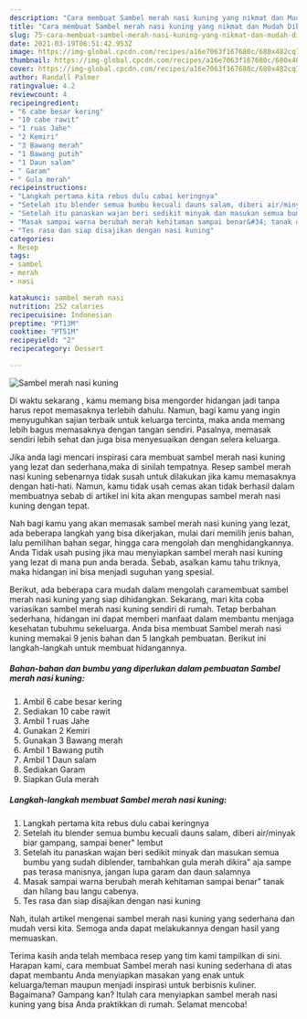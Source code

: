 ```yaml
---
description: "Cara membuat Sambel merah nasi kuning yang nikmat dan Mudah Dibuat"
title: "Cara membuat Sambel merah nasi kuning yang nikmat dan Mudah Dibuat"
slug: 75-cara-membuat-sambel-merah-nasi-kuning-yang-nikmat-dan-mudah-dibuat
date: 2021-03-19T06:51:42.953Z
image: https://img-global.cpcdn.com/recipes/a16e7063f167680c/680x482cq70/sambel-merah-nasi-kuning-foto-resep-utama.jpg
thumbnail: https://img-global.cpcdn.com/recipes/a16e7063f167680c/680x482cq70/sambel-merah-nasi-kuning-foto-resep-utama.jpg
cover: https://img-global.cpcdn.com/recipes/a16e7063f167680c/680x482cq70/sambel-merah-nasi-kuning-foto-resep-utama.jpg
author: Randall Palmer
ratingvalue: 4.2
reviewcount: 4
recipeingredient:
- "6 cabe besar kering"
- "10 cabe rawit"
- "1 ruas Jahe"
- "2 Kemiri"
- "3 Bawang merah"
- "1 Bawang putih"
- "1 Daun salam"
- " Garam"
- " Gula merah"
recipeinstructions:
- "Langkah pertama kita rebus dulu cabai keringnya"
- "Setelah itu blender semua bumbu kecuali dauns salam, diberi air/minyak biar gampang, sampai bener&#34; lembut"
- "Setelah itu panaskan wajan beri sedikit minyak dan masukan semua bumbu yang sudah diblender, tambahkan gula merah dikira&#34; aja sampe pas terasa manisnya, jangan lupa garam dan daun salamnya"
- "Masak sampai warna berubah merah kehitaman sampai benar&#34; tanak dan hilang bau langu cabenya."
- "Tes rasa dan siap disajikan dengan nasi kuning"
categories:
- Resep
tags:
- sambel
- merah
- nasi

katakunci: sambel merah nasi 
nutrition: 252 calories
recipecuisine: Indonesian
preptime: "PT13M"
cooktime: "PT51M"
recipeyield: "2"
recipecategory: Dessert

---
```



![Sambel merah nasi kuning](https://img-global.cpcdn.com/recipes/a16e7063f167680c/680x482cq70/sambel-merah-nasi-kuning-foto-resep-utama.jpg)

Di waktu  sekarang , kamu memang bisa mengorder hidangan jadi tanpa harus repot memasaknya terlebih dahulu. Namun, bagi kamu yang ingin menyuguhkan sajian terbaik untuk keluarga tercinta, maka anda memang lebih bagus memasaknya dengan tangan sendiri. Pasalnya, memasak sendiri lebih sehat dan juga bisa menyesuaikan dengan selera keluarga.

Jika anda lagi mencari inspirasi cara membuat sambel merah nasi kuning yang lezat dan sederhana,maka di sinilah tempatnya. Resep sambel merah nasi kuning  sebenarnya tidak susah untuk dilakukan jika kamu memasaknya dengan hati-hati. Namun, kamu tidak usah cemas akan tidak berhasil dalam membuatnya 
sebab di artikel ini kita akan mengupas sambel merah nasi kuning dengan tepat.  



Nah bagi kamu yang akan memasak sambel merah nasi kuning yang lezat, ada beberapa langkah yang bisa dikerjakan, mulai dari memilih jenis bahan, lalu pemilihan bahan segar, hingga cara mengolah dan menghidangkannya. Anda Tidak usah pusing jika mau menyiapkan sambel merah nasi kuning yang lezat di mana pun anda berada. Sebab, asalkan kamu  tahu triknya, maka hidangan ini bisa menjadi suguhan yang spesial.

Berikut, ada beberapa cara mudah dalam mengolah caramembuat sambel merah nasi kuning yang siap dihidangkan. Sekarang, mari kita coba variasikan sambel merah nasi kuning sendiri di rumah. Tetap berbahan sederhana, hidangan ini dapat memberi manfaat dalam membantu menjaga kesehatan tubuhmu sekeluarga. Anda bisa membuat Sambel merah nasi kuning memakai 9 jenis bahan dan 5 langkah pembuatan. Berikut ini langkah-langkah untuk membuat hidangannya.

<!--inarticleads1-->

##### Bahan-bahan dan bumbu yang diperlukan dalam pembuatan Sambel merah nasi kuning:

1. Ambil 6 cabe besar kering
1. Sediakan 10 cabe rawit
1. Ambil 1 ruas Jahe
1. Gunakan 2 Kemiri
1. Gunakan 3 Bawang merah
1. Ambil 1 Bawang putih
1. Ambil 1 Daun salam
1. Sediakan  Garam
1. Siapkan  Gula merah




<!--inarticleads2-->

##### Langkah-langkah membuat Sambel merah nasi kuning:

1. Langkah pertama kita rebus dulu cabai keringnya
1. Setelah itu blender semua bumbu kecuali dauns salam, diberi air/minyak biar gampang, sampai bener&#34; lembut
1. Setelah itu panaskan wajan beri sedikit minyak dan masukan semua bumbu yang sudah diblender, tambahkan gula merah dikira&#34; aja sampe pas terasa manisnya, jangan lupa garam dan daun salamnya
1. Masak sampai warna berubah merah kehitaman sampai benar&#34; tanak dan hilang bau langu cabenya.
1. Tes rasa dan siap disajikan dengan nasi kuning




Nah, itulah artikel mengenai  sambel merah nasi kuning  yang sederhana dan mudah versi kita. Semoga anda dapat melakukannya dengan hasil yang memuaskan. 

Terima kasih anda telah membaca resep yang tim kami tampilkan di sini. Harapan kami, cara membuat  Sambel merah nasi kuning sederhana di atas dapat membantu Anda menyiapkan masakan yang enak untuk keluarga/teman maupun menjadi inspirasi untuk berbisnis kuliner. Bagaimana? Gampang kan? Itulah cara menyiapkan sambel merah nasi kuning yang bisa Anda praktikkan di rumah. Selamat mencoba!

